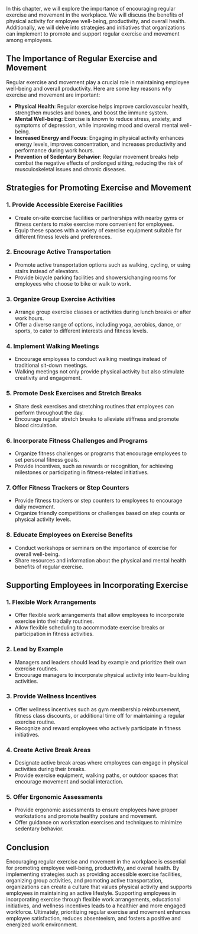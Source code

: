 
In this chapter, we will explore the importance of encouraging regular exercise and movement in the workplace. We will discuss the benefits of physical activity for employee well-being, productivity, and overall health. Additionally, we will delve into strategies and initiatives that organizations can implement to promote and support regular exercise and movement among employees.

The Importance of Regular Exercise and Movement
-----------------------------------------------

Regular exercise and movement play a crucial role in maintaining employee well-being and overall productivity. Here are some key reasons why exercise and movement are important:

* **Physical Health**: Regular exercise helps improve cardiovascular health, strengthen muscles and bones, and boost the immune system.
* **Mental Well-being**: Exercise is known to reduce stress, anxiety, and symptoms of depression, while improving mood and overall mental well-being.
* **Increased Energy and Focus**: Engaging in physical activity enhances energy levels, improves concentration, and increases productivity and performance during work hours.
* **Prevention of Sedentary Behavior**: Regular movement breaks help combat the negative effects of prolonged sitting, reducing the risk of musculoskeletal issues and chronic diseases.

Strategies for Promoting Exercise and Movement
----------------------------------------------

### 1. **Provide Accessible Exercise Facilities**

* Create on-site exercise facilities or partnerships with nearby gyms or fitness centers to make exercise more convenient for employees.
* Equip these spaces with a variety of exercise equipment suitable for different fitness levels and preferences.

### 2. **Encourage Active Transportation**

* Promote active transportation options such as walking, cycling, or using stairs instead of elevators.
* Provide bicycle parking facilities and showers/changing rooms for employees who choose to bike or walk to work.

### 3. **Organize Group Exercise Activities**

* Arrange group exercise classes or activities during lunch breaks or after work hours.
* Offer a diverse range of options, including yoga, aerobics, dance, or sports, to cater to different interests and fitness levels.

### 4. **Implement Walking Meetings**

* Encourage employees to conduct walking meetings instead of traditional sit-down meetings.
* Walking meetings not only provide physical activity but also stimulate creativity and engagement.

### 5. **Promote Desk Exercises and Stretch Breaks**

* Share desk exercises and stretching routines that employees can perform throughout the day.
* Encourage regular stretch breaks to alleviate stiffness and promote blood circulation.

### 6. **Incorporate Fitness Challenges and Programs**

* Organize fitness challenges or programs that encourage employees to set personal fitness goals.
* Provide incentives, such as rewards or recognition, for achieving milestones or participating in fitness-related initiatives.

### 7. **Offer Fitness Trackers or Step Counters**

* Provide fitness trackers or step counters to employees to encourage daily movement.
* Organize friendly competitions or challenges based on step counts or physical activity levels.

### 8. **Educate Employees on Exercise Benefits**

* Conduct workshops or seminars on the importance of exercise for overall well-being.
* Share resources and information about the physical and mental health benefits of regular exercise.

Supporting Employees in Incorporating Exercise
----------------------------------------------

### 1. **Flexible Work Arrangements**

* Offer flexible work arrangements that allow employees to incorporate exercise into their daily routines.
* Allow flexible scheduling to accommodate exercise breaks or participation in fitness activities.

### 2. **Lead by Example**

* Managers and leaders should lead by example and prioritize their own exercise routines.
* Encourage managers to incorporate physical activity into team-building activities.

### 3. **Provide Wellness Incentives**

* Offer wellness incentives such as gym membership reimbursement, fitness class discounts, or additional time off for maintaining a regular exercise routine.
* Recognize and reward employees who actively participate in fitness initiatives.

### 4. **Create Active Break Areas**

* Designate active break areas where employees can engage in physical activities during their breaks.
* Provide exercise equipment, walking paths, or outdoor spaces that encourage movement and social interaction.

### 5. **Offer Ergonomic Assessments**

* Provide ergonomic assessments to ensure employees have proper workstations and promote healthy posture and movement.
* Offer guidance on workstation exercises and techniques to minimize sedentary behavior.

Conclusion
----------

Encouraging regular exercise and movement in the workplace is essential for promoting employee well-being, productivity, and overall health. By implementing strategies such as providing accessible exercise facilities, organizing group activities, and promoting active transportation, organizations can create a culture that values physical activity and supports employees in maintaining an active lifestyle. Supporting employees in incorporating exercise through flexible work arrangements, educational initiatives, and wellness incentives leads to a healthier and more engaged workforce. Ultimately, prioritizing regular exercise and movement enhances employee satisfaction, reduces absenteeism, and fosters a positive and energized work environment.
